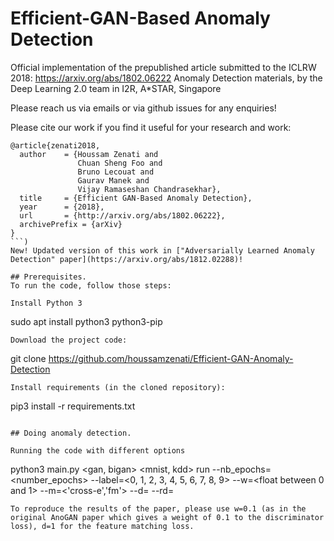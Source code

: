#  Efficient-GAN-Based Anomaly Detection

Official implementation of the prepublished article submitted to the ICLRW 2018: https://arxiv.org/abs/1802.06222
Anomaly Detection materials, by the Deep Learning 2.0 team in I2R, A*STAR, Singapore

Please reach us via emails or via github issues for any enquiries!

Please cite our work if you find it useful for your research and work:
```
@article{zenati2018,
  author    = {Houssam Zenati and
               Chuan Sheng Foo and
               Bruno Lecouat and
               Gaurav Manek and
               Vijay Ramaseshan Chandrasekhar},
  title     = {Efficient GAN-Based Anomaly Detection},
  year      = {2018},
  url       = {http://arxiv.org/abs/1802.06222},
  archivePrefix = {arXiv}
}
```)
New! Updated version of this work in ["Adversarially Learned Anomaly Detection" paper](https://arxiv.org/abs/1812.02288)!

## Prerequisites.
To run the code, follow those steps:

Install Python 3

```
sudo apt install python3 python3-pip
```
Download the project code:

```
git clone https://github.com/houssamzenati/Efficient-GAN-Anomaly-Detection
```
Install requirements (in the cloned repository):

```
pip3 install -r requirements.txt
```

## Doing anomaly detection.

Running the code with different options

```
python3 main.py <gan, bigan> <mnist, kdd> run --nb_epochs=<number_epochs> --label=<0, 1, 2, 3, 4, 5, 6, 7, 8, 9> --w=<float between 0 and 1> --m=<'cross-e','fm'> --d=<int> --rd=<int>
```
To reproduce the results of the paper, please use w=0.1 (as in the original AnoGAN paper which gives a weight of 0.1 to the discriminator loss), d=1 for the feature matching loss.  
